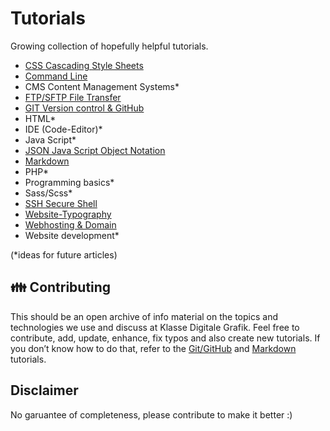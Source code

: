 # Tutorials

Growing collection of hopefully helpful tutorials.

- [CSS Cascading Style Sheets](CSS.md)
- [Command Line](CommandLine.md)
- CMS Content Management Systems*
- [FTP/SFTP File Transfer](FTP.md)
- [GIT Version control & GitHub](GIT.md)
- HTML*
- IDE (Code-Editor)*
- Java Script*
- [JSON Java Script Object Notation](JSON.md)
- [Markdown](Markdown.md)
- PHP*
- Programming basics*
- Sass/Scss*
- [SSH Secure Shell](SSH.md)
- [Website-Typography](Website-Typography.md)
- [Webhosting & Domain](Webhosting-Domain.md)
- Website development*

(*ideas for future articles)

## 👪 Contributing

This should be an open archive of info material on the topics and technologies we use and discuss at Klasse Digitale Grafik.
Feel free to contribute, add, update, enhance, fix typos and also create new tutorials. If you don’t know how to do that, refer to the [Git/GitHub](GIT.md) and [Markdown](Markdown.md) tutorials.

## Disclaimer

No garuantee of completeness, please contribute to make it better :)
